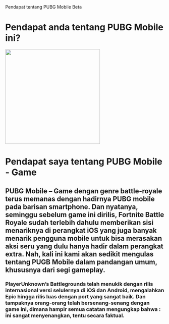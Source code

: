 <!DOCTYPE html>
<html>
  <head>
  <head>Pendapat tentang</head>
	<meta charset="utf-8">
	<link rel="icon" type="img/jpg" href="https://chaibisket.com/wp-content/uploads/2018/06/PUDG.jpg">
	</head>	
	<head>PUBG Mobile Beta</head>
	<h1>Pendapat anda tentang PUBG Mobile ini?</h1>
	<img src="https://img.gurugamer.com/2020/05/06/ki-tu-dac-biet-pubg-mobile-2020-cach-viet-ra-sao-1e23.jpg" width="300px">
<h1>Pendapat saya tentang PUBG Mobile - Game</h1>
<h2>PUBG Mobile – Game dengan genre battle-royale terus memanas dengan hadirnya PUBG mobile pada barisan smartphone. Dan nyatanya, seminggu sebelum game ini dirilis, Fortnite Battle Royale sudah terlebih dahulu memberikan sisi menariknya di perangkat iOS yang juga banyak menarik pengguna mobile untuk bisa merasakan aksi seru yang dulu hanya hadir dalam perangkat extra. Nah, kali ini kami akan sedikit mengulas tentang PUGB Mobile dalam pandangan umum, khususnya dari segi gameplay.</h2>
<h3>PlayerUnknown’s Battlegrounds telah menukik dengan rilis internasional versi selulernya di iOS dan Android, mengalahkan Epic hingga rilis luas dengan port yang sangat baik. Dan tampaknya orang-orang telah bersenang-senang dengan game ini, dimana hampir semua catatan mengungkap bahwa : ini sangat menyenangkan, tentu secara faktual.</h3>
</html>

